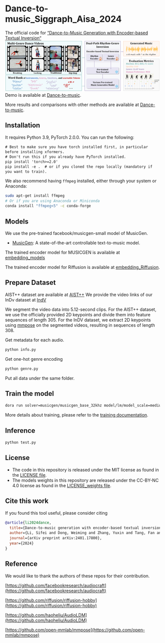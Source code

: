 # Dance-to-music_Siggraph_Aisa_2024
The official code for [“Dance-to-Music Generation with Encoder-based Textual Inversion“](https://arxiv.org/abs/2401.17800)
![Teaser](./teaser.png)
Demo is available at [Dance-to-music](https://youtu.be/y2pG2S5xDLY).

More results and comparisons with other methods are available at [Dance-to-music](https://lsfhuihuiff.github.io/dance2music.github.io/). 
## Installation
It requires Python 3.9, PyTorch 2.0.0. You can run the following:

```shell
# Best to make sure you have torch installed first, in particular before installing xformers.
# Don't run this if you already have PyTorch installed.
pip install 'torch>=2.0'
pip install -e .  # or if you cloned the repo locally (mandatory if you want to train).
```

We also recommend having `ffmpeg` installed, either through your system or Anaconda:
```bash
sudo apt-get install ffmpeg
# Or if you are using Anaconda or Miniconda
conda install "ffmpeg<5" -c conda-forge
```

## Models
We use the pre-trained facebook/musicgen-small model of MusicGen.
* [MusicGen](./docs/MUSICGEN.md): A state-of-the-art controllable text-to-music model.

The trained encoder model for MUSICGEN is available at [embedding_models](https://drive.google.com/file/d/1MdIw2syjppTfsFrqM4_0tkf0mDylbH33/view?usp=sharing)

The trained encoder model for Riffusion is available at [embedding_Riffusion](https://drive.google.com/file/d/1d0E5DeDcWxP6DtPAu4rL7JiLoVcnKdrs/view?usp=sharing).


## Prepare Dataset
AIST++ dataset are available at [AIST++](https://google.github.io/aistplusplus_dataset/download.html)
We provide the video links of our InDv dataset at [IndV](https://drive.google.com/file/d/1UlhzJ6a7Xox5ebTu74ZNb5jCK6yK2RwQ/view?usp=drive_link)

We segment the video data into 5.12-second clips. For the AIST++ dataset, we use the officially provided 2D keypoints and divide them into feature sequences of length 305. For the InDV dataset, we extract 2D keypoints using [mmpose](https://github.com/open-mmlab/mmpose) on the segmented videos, resulting in sequences of length 308.

Get metadata for each audio.
```bash
python info.py
```
Get one-hot genre encoding
```bash
python genre.py
```
Put all data under the same folder.
## Train the model

```bash
dora run solver=musicgen/musicgen_base_32khz model/lm/model_scale=medium continue_from=/path/to/pretrained/model conditioner=text2music
```
More details about training, please refer to
the [training documentation](./docs/TRAINING.md).

## Inference
```bash
python test.py
```
## License
* The code in this repository is released under the MIT license as found in the [LICENSE file](LICENSE).
* The models weights in this repository are released under the CC-BY-NC 4.0 license as found in the [LICENSE_weights file](LICENSE_weights).

## Cite this work

If you found this tool useful, please consider citing
```bibtex
@article{li2024dance,
  title={Dance-to-music generation with encoder-based textual inversion of diffusion models},
  author={Li, Sifei and Dong, Weiming and Zhang, Yuxin and Tang, Fan and Ma, Chongyang and Deussen, Oliver and Lee, Tong-Yee and Xu, Changsheng},
  journal={arXiv preprint arXiv:2401.17800},
  year={2024}
}
```

## Reference
We would like to thank the authors of these repos for their contribution.

[https://github.com/facebookresearch/audiocraft](https://github.com/facebookresearch/audiocraft)

[https://github.com/riffusion/riffusion-hobby](https://github.com/riffusion/riffusion-hobby)

[https://github.com/haoheliu/AudioLDM](https://github.com/haoheliu/AudioLDM)

[https://github.com/open-mmlab/mmpose](https://github.com/open-mmlab/mmpose)


